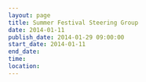 ```yaml
---
layout: page
title: Summer Festival Steering Group
date: 2014-01-11
publish_date: 2014-01-29 09:00:00
start_date: 2014-01-11
end_date: 
time: 
location: 
---
```


